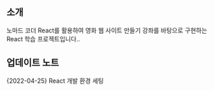 ## 소개   
노마드 코더 React를 활용하여 영화 웹 사이트 만들기 강좌를 바탕으로 구현하는 React 학습 프로젝트입니다..   

## 업데이트 노트   
{2022-04-25} React 개발 환경 세팅
